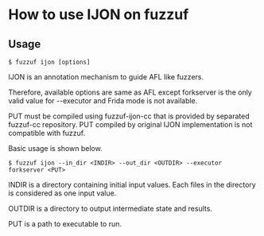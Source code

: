 # How to use IJON on fuzzuf

## Usage

```
$ fuzzuf ijon [options]
```

IJON is an annotation mechanism to guide AFL like fuzzers.

Therefore, available options are same as AFL except forkserver is the only valid value for --executor and Frida mode is not available.

PUT must be compiled using fuzzuf-ijon-cc that is provided by separated fuzzuf-cc repository.
PUT compiled by original IJON implementation is not compatible with fuzzuf.

Basic usage is shown below.

```
$ fuzzuf ijon --in_dir <INDIR> --out_dir <OUTDIR> --executor forkserver <PUT>
```

INDIR is a directory containing initial input values. Each files in the directory is considered as one input value.

OUTDIR is a directory to output intermediate state and results.

PUT is a path to executable to run.

